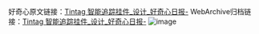 好奇心原文链接：[Tintag 智能追踪挂件_设计_好奇心日报-](https://www.qdaily.com/articles/3153.html)
WebArchive归档链接：[Tintag 智能追踪挂件_设计_好奇心日报-](http://web.archive.org/web/20190623151615/https://www.qdaily.com/articles/3153.html)
![image](http://ww3.sinaimg.cn/large/007d5XDply1g3v6qjmlxej30u035bnbv)